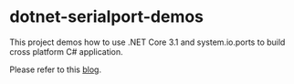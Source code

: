 # dotnet-serialport-demos

This project demos how to use .NET Core 3.1 and system.io.ports to build cross platform C# application.

Please refer to this [blog](https://www.hackster.io/sxwei123/serial-communication-with-net-core-3-0-on-rpi-linux-0f2ed4).
